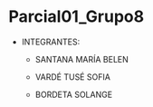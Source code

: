 # Parcial01_Grupo8

- INTEGRANTES:

  - SANTANA MARÍA BELEN

  - VARDÉ TUSÉ SOFIA

  - BORDETA SOLANGE
